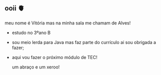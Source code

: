 ## ooii 🫀

meu nome é Vitória mas na minha sala me chamam de Alves!

- estudo no 3ºano B
- sou meio lerda para Java mas faz parte do currículo ai sou obrigada a fazer;
- aqui vou fazer o próximo módulo de TEC!

  um abraço e um xeroo!
